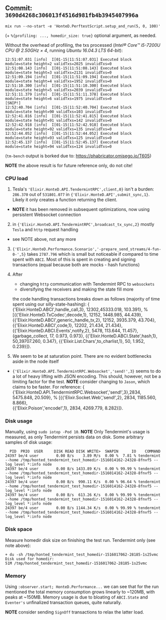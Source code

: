 ## Commit: `3690d4268c306013f4516d981fb4b3945407996a`

```
mix run --no-start -e 'HonteD.PerftestScript.setup_and_run(5, 0, 100)'
```
(+ `%{profiling: ..., homedir_size: true}` optional argument, as needed.

Without the overhead of profiling, the txs processed (_Intel® Core™ i5-7200U CPU @ 2.50GHz × 4_, running _Ubuntu 16.04.3 LTS 64-bit_):
```
12:51:07.031 [info]  I[01-15|11:51:07.031] Executed block                               module=state height=2 validTxs=2025 invalidTxs=0
12:51:08.143 [info]  I[01-15|11:51:08.143] Executed block                               module=state height=3 validTxs=2131 invalidTxs=0
12:51:09.194 [info]  I[01-15|11:51:09.194] Executed block                               module=state height=4 validTxs=1952 invalidTxs=0
12:51:10.300 [info]  I[01-15|11:51:10.300] Executed block                               module=state height=5 validTxs=2039 invalidTxs=0
12:51:11.379 [info]  I[01-15|11:51:11.378] Executed block                               module=state height=6 validTxs=1975 invalidTxs=0
[SNIP!]
12:52:40.704 [info]  I[01-15|11:52:40.704] Executed block                               module=state height=90 validTxs=103 invalidTxs=0
12:52:41.816 [info]  I[01-15|11:52:41.815] Executed block                               module=state height=91 validTxs=142 invalidTxs=0
12:52:42.918 [info]  I[01-15|11:52:42.918] Executed block                               module=state height=92 validTxs=135 invalidTxs=0
12:52:44.052 [info]  I[01-15|11:52:44.052] Executed block                               module=state height=93 validTxs=125 invalidTxs=0
12:52:45.137 [info]  I[01-15|11:52:45.137] Executed block                               module=state height=94 validTxs=124 invalidTxs=0
```

(`tm-bench` output is borked due to: https://phabricator.omisego.io/T605)

**NOTE** the above result is for future reference only, do not cite!

### CPU load

1. Tesla's `'Elixir.HonteD.API.TendermintRPC',client,0}` isn't a burden: `286.370` out of `531801.077` in `{'Elixir.HonteD.API',submit_sync,1}`. Likely it only creates a function returning the client.
  - **NOTE** it has been removed in subsequent optimizations, now using persistent Websocket connection
2. in `{'Elixir.HonteD.API.TendermintRPC',broadcast_tx_sync,2}` mostly `Tesla` and `http` request handling
  - see NOTE above, not any more
3. `{'Elixir.HonteD.Performance.Scenario','-prepare_send_streams/4-fun-0-',5}` takes `2787.796` which is small but noticeable if compared to time spent with `ABCI`. Most of this is spent in creating and signing transactions (equal because both are mocks - hash functions)
6. After
   - changing `http` communication with Tendermint RPC to `websockets`
   - diversifying the receivers and making the state fill more

   the code handling transactions breaks down as follows (majority of time spent using our silly-state-hashing):
          { {'Elixir.HonteD.ABCI',handle_call,3},       12302,45333.018,  103.391},     %
          [{{'Elixir.HonteD.TxCodec',decode,1},         12152, 1448.985,   44.439},
           {{'Elixir.HonteD.ABCI',generic_handle_tx,2}, 12152, 3935.379,   43.704},
           {{'Elixir.HonteD.ABCI',code,1},              12202,   21.434,   21.434},
           {{'Elixir.HonteD.ABCI.Events',notify,2},     5478,  113.644,   11.457},
           {garbage_collect,                              17,    0.973,    0.973},
           {{'Elixir.HonteD.ABCI.State',hash,1},          50,39707.260,    0.347},
           {{'Elixir.List.Chars',to_charlist,1},          50,    1.952,    0.239}]}.
7. We seem to be at saturation point. There are no evident bottlenecks aside in the node itself
  - `{'Elixir.HonteD.API.TendermintRPC.Websocket','send!',3}` seems to do a lot of heavy lifting with JSON encoding.
  This should, however, not be a limiting factor for the test. **NOTE** consider changing to `Jason`,
  which claims to be faster. For reference:
         { {'Elixir.HonteD.API.TendermintRPC.Websocket','send!',3},2834, 5475.848,   20.509},     %
         [{{'Elixir.Socket.Web','send!',2},            2834, 1185.560,    8.866},      
          {{'Elixir.Poison','encode!',1},              2834, 4269.779,    8.282}]}.    

### Disk usage

Manually, using `sudo iotop -Pod 10`.
**NOTE** Only Tendermint's usage is measured, as only Tendermint persists data on disk.
Some arbitrary samples of disk usage:
```
  PID  PRIO  USER     DISK READ DISK WRITE>  SWAPIN      IO    COMMAND
24397 be/4 user        0.00 B/s    3.89 M/s  0.00 %  7.81 % tendermint --home /tmp/honted_tendermint_test_homedir-1516014162-24328-8fnvf5 --log_level *:info node
24397 be/4 user        0.00 B/s 1433.89 K/s  0.00 % 99.99 % tendermint --home /tmp/honted_tendermint_test_homedir-1516014162-24328-8fnvf5 --log_level *:info node
24397 be/4 user        0.00 B/s  990.11 K/s  0.00 % 96.64 % tendermint --home /tmp/honted_tendermint_test_homedir-1516014162-24328-8fnvf5 --log_level *:info node
24397 be/4 user        0.00 B/s  613.26 K/s  0.00 % 99.99 % tendermint --home /tmp/honted_tendermint_test_homedir-1516014162-24328-8fnvf5 --log_level *:info node
24397 be/4 user        0.00 B/s 1144.34 K/s  0.00 % 99.99 % tendermint --home /tmp/honted_tendermint_test_homedir-1516014162-24328-8fnvf5 --log_level *:info node
```

### Disk space

Measure homedir disk size on finishing the test run.
Tendermint only (see note above):
```
+ du -sh /tmp/honted_tendermint_test_homedir-1516017062-28185-1s25vmc
Disk used for homedir:
51M	/tmp/honted_tendermint_test_homedir-1516017062-28185-1s25vmc
```

### Memory

Using `:observer.start; HonteD.Performance...` we can see that
for the run mentioned the total memory consumption grows linearly to ~120MB, with peaks at ~150MB.
Memory usage is due to bloating of `ABCI.State` and `Eventer's` unfinalized transaction queues, quite naturally.

**NOTE** consider sending `SignOff` transactions to relax the latter load.
